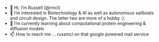 - 👋 Hi, I’m Russell (@rmcl)
- 👀 I’m interested in Biotechnology & AI as well as autonomous sailboats and circuit design. The latter two are more of a hobby :).
- 🌱 I’m currently learning about computational protein engineering & diffusion models
- 📫 How to reach me ... russmcl on that google powered mail service

<!---
rmcl/rmcl is a ✨ special ✨ repository because its `README.md` (this file) appears on your GitHub profile.
You can click the Preview link to take a look at your changes.
--->
